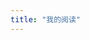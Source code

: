 ```yaml
---
title: "我的阅读"
---
```


<link rel="stylesheet" href="https://cdn.jsdelivr.net/gh/iMuFeng/bmdb@1.8.0/dist/Bmdb.min.css">
<script type="text/javascript" src='https://cdn.jsdelivr.net/npm/jquery@3/dist/jquery.min.js'></script>
<script type="text/javascript" src='https://cdn.jsdelivr.net/gh/iMuFeng/bmdb@1.8.0/dist/Bmdb.min.js'></script>
<script type="text/javascript">
    new Bmdb({
      type: 'books',
      selector: '.post-content',
      secret: 'CsRIN3silIbjX40SRLcrlmktf4AH38l6aGuIcTQ0gVSODyzUxluOAeVjL2zIlgr8,
      noMoreText: '没有更多数据了',
      limit: 30
    })
</script>